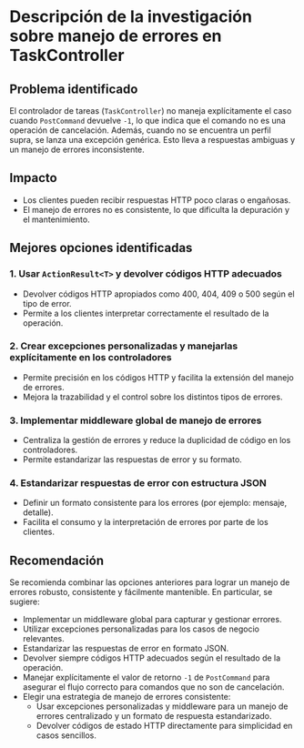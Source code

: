 # Descripción de la investigación sobre manejo de errores en TaskController

## Problema identificado
El controlador de tareas (`TaskController`) no maneja explícitamente el caso cuando `PostCommand` devuelve `-1`, lo que indica que el comando no es una operación de cancelación. Además, cuando no se encuentra un perfil supra, se lanza una excepción genérica. Esto lleva a respuestas ambiguas y un manejo de errores inconsistente.

## Impacto
- Los clientes pueden recibir respuestas HTTP poco claras o engañosas.
- El manejo de errores no es consistente, lo que dificulta la depuración y el mantenimiento.

## Mejores opciones identificadas

### 1. Usar `ActionResult<T>` y devolver códigos HTTP adecuados
- Devolver códigos HTTP apropiados como 400, 404, 409 o 500 según el tipo de error.
- Permite a los clientes interpretar correctamente el resultado de la operación.

### 2. Crear excepciones personalizadas y manejarlas explícitamente en los controladores
- Permite precisión en los códigos HTTP y facilita la extensión del manejo de errores.
- Mejora la trazabilidad y el control sobre los distintos tipos de errores.

### 3. Implementar middleware global de manejo de errores
- Centraliza la gestión de errores y reduce la duplicidad de código en los controladores.
- Permite estandarizar las respuestas de error y su formato.

### 4. Estandarizar respuestas de error con estructura JSON
- Definir un formato consistente para los errores (por ejemplo: mensaje, detalle).
- Facilita el consumo y la interpretación de errores por parte de los clientes.

## Recomendación
Se recomienda combinar las opciones anteriores para lograr un manejo de errores robusto, consistente y fácilmente mantenible. En particular, se sugiere:
- Implementar un middleware global para capturar y gestionar errores.
- Utilizar excepciones personalizadas para los casos de negocio relevantes.
- Estandarizar las respuestas de error en formato JSON.
- Devolver siempre códigos HTTP adecuados según el resultado de la operación.
- Manejar explícitamente el valor de retorno `-1` de `PostCommand` para asegurar el flujo correcto para comandos que no son de cancelación.
- Elegir una estrategia de manejo de errores consistente:
    - Usar excepciones personalizadas y middleware para un manejo de errores centralizado y un formato de respuesta estandarizado.
    - Devolver códigos de estado HTTP directamente para simplicidad en casos sencillos.
